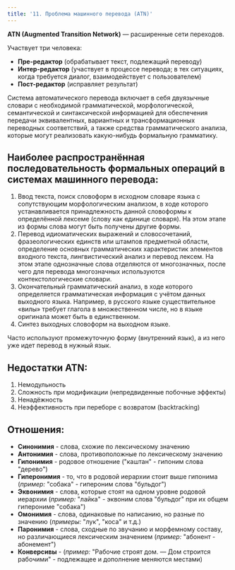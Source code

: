 ```yaml
---
title: '11. Проблема машинного перевода (ATN)'
---
```

**ATN (Augmented Transition Network)** — расширенные сети переходов.

Участвует три человека:
- **Пре-редактор** (обрабатывает текст, подлежащий переводу)
- **Интер-редактор** (участвует в процессе перевода; в тех ситуациях, когда требуется диалог, взаимодействует с пользователем)
- **Пост-редактор** (исправляет результат)

Система автоматического перевода включает в себя двуязычные словари с необходимой грамматической, морфологической, семантической и синтаксической информацией для обеспечения передачи эквивалентных, вариантных и трансформационных переводных соответствий, а также средства грамматического анализа, которые могут реализовать какую-нибудь формальную грамматику.

## Наиболее распространённая последовательность формальных операций в системах машинного перевода:

1. Ввод текста, поиск словоформ в исходном словаре языка с сопутствующим морфологическим анализом, в ходе которого устанавливается принадлежность данной словоформы к определённой лексеме (слову как единице словаря). На этом этапе из формы слова могут быть получены другие формы.
2. Перевод идиоматических выражений и словосочетаний, фразеологических единств или штампов предметной области, определение основных грамматических характеристик элементов входного текста, лингвистический анализ и перевод лексем. На этом этапе однозначные слова отделяются от многозначных, после чего для перевода многозначных используются контекстологические словари.
3. Окончательный грамматический анализ, в ходе которого определяется грамматическая информация с учётом данных выходного языка. Например, в русского языке существительное «вилы» требует глагола в множественном числе, но в языке оригинала может быть в единственном.
4. Синтез выходных словоформ на выходном языке.

Часто используют промежуточную форму (внутренний язык), а из него уже идет перевод в нужный язык.

## Недостатки ATN:
1. Немодульность
2. Сложность при модификации (непредвиденные побочные эффекты)
3. Ненадёжность
4. Неэффективность при переборе с возвратом (backtracking)

## Отношения:
- **Синонимия** - слова, схожие по лексическому значению
- **Антонимия** - слова, противоположные по лексическому значению
- **Гипонимия** - родовое отношение ("каштан" - гипоним слова "дерево")
- **Гиперонимия** - то, что в родовой иерархии стоит выше гипонима (_пример:_ "собака" - гипероним слова "бульдог")
- **Эквонимия** - слова, которые стоят на одном уровне родовой иерархии (_пример:_ "лайка" - эквоним слова "бульдог" при их общем гиперониме "собака")
- **Омонимия** - слова, одинаковые по написанию, но разные по значению (_примеры:_ "лук", "коса" и т.д.)
- **Паронимия** - слова, сходные по звучанию и морфемному составу, но различающиеся лексическим значением (_пример:_ "абонент - абонемент")
- **Конверсивы** - (_пример:_ "Рабочие строят дом. — Дом строится рабочими" - подлежащее и дополнение меняются местами)